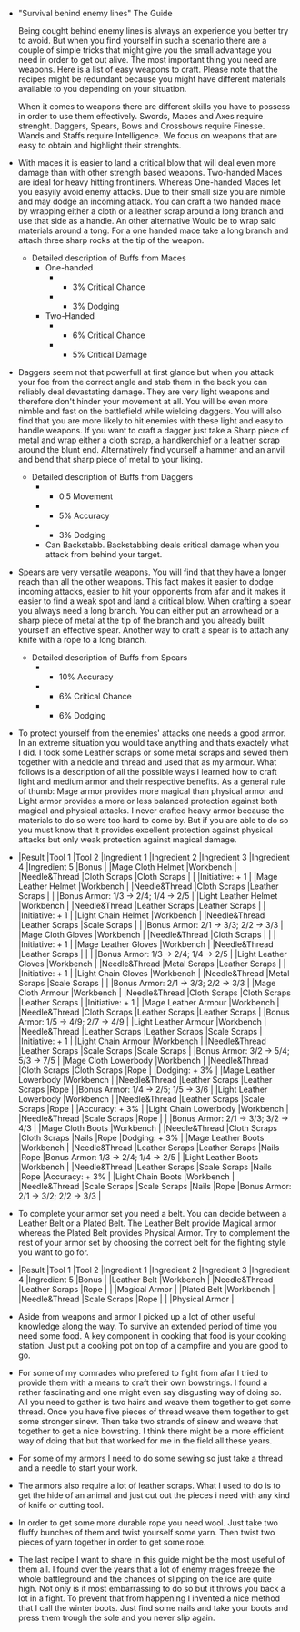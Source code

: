 - "Survival behind enemy lines" The Guide
  
  Being cought behind enemy lines is always an experience you better try to avoid. But when you find yourself in such a scenario there are a couple of simple tricks that might give you the small advantage you need in order to get out alive. The most important thing you need are weapons. Here is a list of easy weapons to craft. Please note that the recipes might be redundant because you might have different materials available to you depending on your situation.
  
  When it comes to weapons there are different skills you have to possess in order to use them effectively. Swords, Maces and Axes require strenght. Daggers, Spears, Bows and Crossbows require Finesse. Wands and Staffs require Intelligence. We focus on weapons that are easy to obtain and highlight their strenghts.
- With maces it is easier to land a critical blow that will deal even more damage than with other strength based weapons. Two-handed Maces are ideal for heavy hitting frontliners. Whereas One-handed Maces let you easyily avoid enemy attacks. Due to their small size you are nimble and may dodge an incoming attack. You can craft a two handed mace by wrapping either a cloth or a leather scrap around a long branch and use that side as a handle. An other alternative Would be to wrap said materials around a tong. For a one handed mace take a long branch and attach three sharp rocks at the tip of the weapon.
	- Detailed description of Buffs from Maces
		- One-handed
			- + 3% Critical Chance
			- + 3% Dodging
		- Two-Handed
			- + 6% Critical Chance
			- + 5% Critical Damage
- Daggers seem not that powerfull at first glance but when you attack your foe from the correct angle and stab them in the back you can reliably deal devastating damage. They are very light weapons and therefore don't hinder your movement at all. You will be even more nimble and fast on the battlefield while wielding daggers. You will also find that you are more likely to hit enemies with these light and easy to handle weapons. If you want to craft a dagger just take a Sharp piece of metal and wrap either a cloth scrap, a handkerchief or a leather scrap around the blunt end. Alternatively find yourself a hammer and an anvil and bend that sharp piece of metal to your liking.
	- Detailed description of Buffs from Daggers
		- + 0.5 Movement
		- + 5% Accuracy
		- + 3% Dodging
		- Can Backstabb. Backstabbing deals critical damage when you attack from behind your target.
- Spears are very versatile weapons. You will find that they have a longer reach than all the other weapons. This fact makes it easier to dodge incoming attacks, easier to hit your opponents from afar and it makes it easier to find a weak spot and land a critical blow. When crafting a spear you always need a long branch. You can either put an arrowhead or a sharp piece of metal at the tip of the branch and you already built yourself an effective spear. Another way to craft a spear is to attach any knife with a rope to a long branch.
	- Detailed description of Buffs from Spears
		- + 10% Accuracy
		- + 6% Critical Chance
		- + 6% Dodging
- To protect yourself from the enemies' attacks one needs a good armor. In an extreme situation you would take anything and thats exactely what I did. I took some Leather scraps or some metal scraps and sewed them together with a neddle and thread and used that as my armour. What follows is a description of all the possible ways I learned how to craft light and medium armor and their respective benefits. As a general rule of thumb: Mage armor provides more magical than physical armor and Light armor provides a more or less balanced protection against both magical and physical attacks. I never crafted heavy armor because the materials to do so were too hard to come by. But if you are able to do so you must know that it provides excellent protection against physical attacks but only weak protection against magical damage.
- |Result  |Tool 1   |Tool 2   |Ingredient 1   |Ingredient 2   |Ingredient 3   |Ingredient 4   |Ingredient 5   |Bonus   |
  |Mage Cloth Helmet    |Workbench   |   |Needle&Thread   |Cloth Scraps   |Cloth Scraps   |   |   |Initiative: + 1   |
  |Mage Leather Helmet   |Workbench   |   |Needle&Thread   |Cloth Scraps   |Leather Scraps   |   |   |Bonus Armor: 1/3 -> 2/4; 1/4 -> 2/5   |
  |Light Leather Helmet   |Workbench   |   |Needle&Thread   |Leather Scraps   |Leather Scraps   |   |   |Initiative: + 1   |
  |Light Chain Helmet   |Workbench   |   |Needle&Thread   |Leather Scraps   |Scale Scraps   |   |   |Bonus Armor: 2/1 -> 3/3; 2/2 -> 3/3   |
  |Mage Cloth Gloves   |Workbench   |   |Needle&Thread   |Cloth Scraps   |   |   |   |Initiative: + 1   |
  |Mage Leather Gloves   |Workbench   |   |Needle&Thread   |Leather Scraps   |   |   |   |Bonus Armor: 1/3 -> 2/4; 1/4 -> 2/5   |
  |Light Leather Gloves   |Workbench   |   |Needle&Thread   |Metal Scraps   |Leather Scraps   |   |   |Initiative: + 1   |
  |Light Chain Gloves   |Workbench   |   |Needle&Thread   |Metal Scraps   |Scale Scraps   |   |   |Bonus Armor: 2/1 -> 3/3; 2/2 -> 3/3   |
  |Mage Cloth Armour   |Workbench   |   |Needle&Thread   |Cloth Scraps   |Cloth Scraps   |Leather Scraps   |   |Initiative: + 1   |
  |Mage Leather Armour   |Workbench   |   |Needle&Thread   |Cloth Scraps   |Leather Scraps   |Leather Scraps   |   |Bonus Armor: 1/5 -> 4/9; 2/7 -> 4/9   |
  |Light Leather Armour   |Workbench   |   |Needle&Thread   |Leather Scraps   |Leather Scraps   |Scale Scraps   |   |Initiative: + 1   |
  |Light Chain Armour   |Workbench   |   |Needle&Thread   |Leather Scraps   |Scale Scraps   |Scale Scraps   |   |Bonus Armor: 3/2 -> 5/4; 5/3 -> 7/5   |
  |Mage Cloth Lowerbody   |Workbench   |   |Needle&Thread   |Cloth Scraps   |Cloth Scraps   |Rope   |   |Dodging: + 3%   |
  |Mage Leather Lowerbody   |Workbench   |   |Needle&Thread   |Leather Scraps   |Leather Scraps   |Rope   |   |Bonus Armor: 1/4 -> 2/5; 1/5 -> 3/6   |
  |Light Leather Lowerbody   |Workbench   |   |Needle&Thread   |Leather Scraps   |Scale Scraps   |Rope   |   |Accuracy: + 3%   |
  |Light Chain Lowerbody   |Workbench   |   |Needle&Thread   |Scale Scraps   |Rope   |   |   |Bonus Armor: 2/1 -> 3/3; 3/2 -> 4/3   |
  |Mage Cloth Boots   |Workbench   |   |Needle&Thread   |Cloth Scraps   |Cloth Scraps   |Nails   |Rope   |Dodging: + 3%   |
  |Mage Leather Boots   |Workbench   |   |Needle&Thread   |Leather Scraps   |Leather Scraps   |Nails   |Rope   |Bonus Armor: 1/3 -> 2/4; 1/4 -> 2/5   |
  |Light Leather Boots   |Workbench   |   |Needle&Thread   |Leather Scraps   |Scale Scraps   |Nails   |Rope   |Accuracy: + 3%   |
  |Light Chain Boots   |Workbench   |   |Needle&Thread   |Scale Scraps   |Scale Scraps   |Nails   |Rope   |Bonus Armor: 2/1 -> 3/2; 2/2 -> 3/3   |
- To complete your armor set you need a belt. You can decide between a Leather Belt or a Plated Belt. The Leather Belt provide Magical armor whereas the Plated Belt provides Physical Armor. Try to complement the rest of your armor set by choosing the correct belt for the fighting style you want to go for.
- |Result  |Tool 1   |Tool 2   |Ingredient 1   |Ingredient 2   |Ingredient 3   |Ingredient 4   |Ingredient 5   |Bonus   |
  |Leather Belt   |Workbench   |   |Needle&Thread   |Leather Scraps   |Rope   |   |   |Magical Armor   |
  |Plated Belt   |Workbench   |   |Needle&Thread   |Scale Scraps   |Rope   |   |   |Physical Armor   |
- Aside from weapons and armor I picked up a lot of other useful knowledge along the way. To survive an extended period of time you need some food. A key component in cooking that food is your cooking station. Just put a cooking pot on top of a campfire and you are good to go.
- For some of my comrades who prefered to fight from afar I tried to provide them with a means to craft their own bowstrings. I found a rather fascinating and one might even say disgusting way of doing so. All you need to gather is two hairs and weave them together to get some thread.  Once you have five pieces of thread weave them together to get some stronger sinew. Then take two strands of sinew and weave that together to get a nice bowstring. I think there might be a more efficient way of doing that but that worked for me in the field all these years.
- For some of my armors I need to do some sewing so just take a thread and a needle to start your work.
- The armors also require a lot of leather scraps. What I used to do is to get the hide of an animal and just cut out the pieces i need with any kind of knife or cutting tool.
- In order to get some more durable rope you need wool. Just take two fluffy bunches of them and twist yourself some yarn. Then twist two pieces of yarn together in order to get some rope.
- The last recipe I want to share in this guide might be the most useful of them all. I found over the years that a lot of enemy mages freeze the whole battleground and the chances of slipping on the ice are quite high. Not only is it most embarrassing to do so but it throws you back a lot in a fight. To prevent that from happening I invented a nice method that I call the winter boots. Just find some nails and take your boots and press them trough the sole and you never slip again.